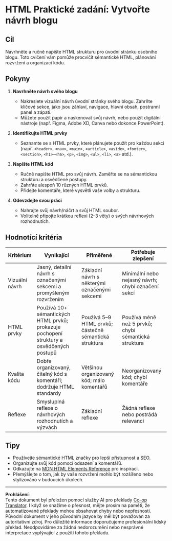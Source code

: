 <!--
CO_OP_TRANSLATOR_METADATA:
{
  "original_hash": "5a764667bbe82aa72ac0a67f4c97ff4a",
  "translation_date": "2025-10-03T10:38:15+00:00",
  "source_file": "3-terrarium/1-intro-to-html/assignment.md",
  "language_code": "cs"
}
-->
# HTML Praktické zadání: Vytvořte návrh blogu

## Cíl

Navrhněte a ručně napište HTML strukturu pro úvodní stránku osobního blogu. Toto cvičení vám pomůže procvičit sémantické HTML, plánování rozvržení a organizaci kódu.

## Pokyny

1. **Navrhněte návrh svého blogu**
   - Nakreslete vizuální návrh úvodní stránky svého blogu. Zahrňte klíčové sekce, jako jsou záhlaví, navigace, hlavní obsah, postranní panel a zápatí.
   - Můžete použít papír a naskenovat svůj návrh, nebo použít digitální nástroje (např. Figma, Adobe XD, Canva nebo dokonce PowerPoint).

2. **Identifikujte HTML prvky**
   - Seznamte se s HTML prvky, které plánujete použít pro každou sekci (např. `<header>`, `<nav>`, `<main>`, `<article>`, `<aside>`, `<footer>`, `<section>`, `<h1>`–`<h6>`, `<p>`, `<img>`, `<ul>`, `<li>`, `<a>` atd.).

3. **Napište HTML kód**
   - Ručně napište HTML pro svůj návrh. Zaměřte se na sémantickou strukturu a osvědčené postupy.
   - Zahrňte alespoň 10 různých HTML prvků.
   - Přidejte komentáře, které vysvětlí vaše volby a strukturu.

4. **Odevzdejte svou práci**
   - Nahrajte svůj návrh/náčrt a svůj HTML soubor.
   - Volitelně připojte krátkou reflexi (2–3 věty) o svých návrhových rozhodnutích.

## Hodnotící kritéria

| Kritérium        | Vynikající                                                                                 | Přiměřené                                                                      | Potřebuje zlepšení                                                              |
|------------------|--------------------------------------------------------------------------------------------|--------------------------------------------------------------------------------|---------------------------------------------------------------------------------|
| Vizuální návrh   | Jasný, detailní návrh s označenými sekcemi a promyšleným rozvržením                        | Základní návrh s některými označenými sekcemi                                   | Minimální nebo nejasný návrh; chybí označení sekcí                              |
| HTML prvky       | Používá 10+ sémantických HTML prvků; prokazuje pochopení struktury a osvědčených postupů   | Používá 5–9 HTML prvků; částečně sémantická struktura                           | Používá méně než 5 prvků; chybí sémantická struktura                             |
| Kvalita kódu     | Dobře organizovaný, čitelný kód s komentáři; dodržuje HTML standardy                       | Většinou organizovaný kód; málo komentářů                                       | Neorganizovaný kód; chybí komentáře                                             |
| Reflexe          | Smysluplná reflexe o návrhových rozhodnutích a výzvách                                    | Základní reflexe                                                                | Žádná reflexe nebo postrádá relevanci                                           |

## Tipy

- Používejte sémantické HTML značky pro lepší přístupnost a SEO.
- Organizujte svůj kód pomocí odsazení a komentářů.
- Odkazujte na [MDN HTML Elements Reference](https://developer.mozilla.org/en-US/docs/Web/HTML/Element) pro inspiraci.
- Přemýšlejte o tom, jak by vaše rozvržení mohlo být rozšířeno nebo stylizováno v budoucích úkolech.

---

**Prohlášení**:  
Tento dokument byl přeložen pomocí služby AI pro překlady [Co-op Translator](https://github.com/Azure/co-op-translator). I když se snažíme o přesnost, mějte prosím na paměti, že automatizované překlady mohou obsahovat chyby nebo nepřesnosti. Původní dokument v jeho původním jazyce by měl být považován za autoritativní zdroj. Pro důležité informace doporučujeme profesionální lidský překlad. Neodpovídáme za žádná nedorozumění nebo nesprávné interpretace vyplývající z použití tohoto překladu.
